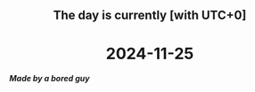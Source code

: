 <h2 align=center>The day is currently [with UTC+0]</h2>
<h1 align=center><!--TIME BEGIN-->2024-11-25<!--TIME END--></h1>
<h5>Made by a bored guy</h5>
